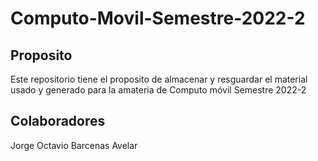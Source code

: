 # Computo-Movil-Semestre-2022-2

## Proposito
Este repositorio tiene el proposito de almacenar y resguardar el material usado y generado para la amateria de Computo móvil Semestre 2022-2

## Colaboradores
Jorge Octavio Barcenas Avelar

